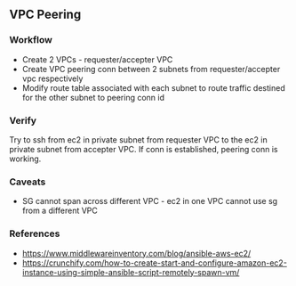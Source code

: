 ## VPC Peering

### Workflow

- Create 2 VPCs - requester/accepter VPC
- Create VPC peering conn between 2 subnets from requester/accepter vpc respectively
- Modify route table associated with each subnet to route traffic destined for the other subnet to peering conn id

### Verify

Try to ssh from ec2 in private subnet from requester VPC to the ec2 in private subnet from accepter VPC. If conn is established, peering conn is working.

### Caveats

- SG cannot span across different VPC - ec2 in one VPC cannot use sg from a different VPC

### References

- https://www.middlewareinventory.com/blog/ansible-aws-ec2/
- https://crunchify.com/how-to-create-start-and-configure-amazon-ec2-instance-using-simple-ansible-script-remotely-spawn-vm/



